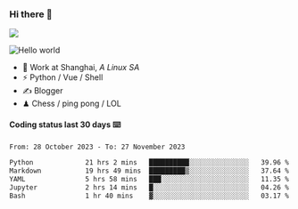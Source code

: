 ### Hi there 👋
![](https://komarev.com/ghpvc/?username=Xuhandsome)


<img src="https://github-readme-stats.vercel.app/api?username=XuHandsome&show_icons=true&theme=merko" alt="Hello world">

<br/>

- 🍻  Work at Shanghai, _A Linux SA_
- ⚡  Python / Vue / Shell
- ✍️  Blogger
- ♟  Chess / ping pong / LOL

#### Coding status last 30 days ⌨️

<!--START_SECTION:waka-->

```txt
From: 28 October 2023 - To: 27 November 2023

Python             21 hrs 2 mins   ██████████░░░░░░░░░░░░░░░   39.96 %
Markdown           19 hrs 49 mins  █████████▒░░░░░░░░░░░░░░░   37.64 %
YAML               5 hrs 58 mins   ███░░░░░░░░░░░░░░░░░░░░░░   11.35 %
Jupyter            2 hrs 14 mins   █░░░░░░░░░░░░░░░░░░░░░░░░   04.26 %
Bash               1 hr 40 mins    ▓░░░░░░░░░░░░░░░░░░░░░░░░   03.17 %
```

<!--END_SECTION:waka-->
